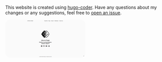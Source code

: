 
This website is created using [hugo-coder](https://github.com/luizdepra/hugo-coder). Have any questions about my changes or any suggestions, feel free to [open an issue](https://github.com/atinesh-s/atinesh.github.io/issues).

<img src="images/Website-Preview.png" alt="Website Preview" style="max-width:50%; height:auto; border: 1px; border-radius: 15px;">